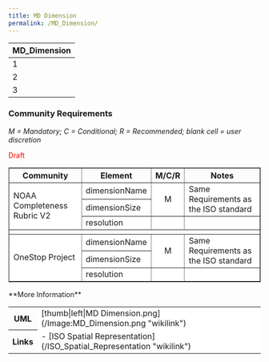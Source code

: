 ```yaml
---
title: MD Dimension
permalink: /MD_Dimension/
---
```


| MD_Dimension |
|:--------------|
| 1             |
| 2             |
| 3             |

### Community Requirements

*M = Mandatory; C = Conditional; R = Recommended; blank cell = user discretion*

<font color="red">Draft</font>

<table class="wikitable" border="1">
<tr>
<th>
Community

</th>
<th>
Element

</th>
<th>
M/C/R

</th>
<th>
Notes

</th>
</tr>
<tr bgcolor="FFFFFF" border="2">
<td rowspan="3">
NOAA Completeness Rubric V2

</td>
<td>
dimensionName

</td>
<td rowspan="2" align="center">
M

</td>
<td rowspan="2">
Same Requirements as the ISO standard

</td>
</tr>
<tr bgcolor="FFFFFF">
<td>
dimensionSize

</td>
</tr>
<tr bgcolor="FFFFFF">
<td>
resolution

</td>
<td>
</td>
<td>
</td>
</tr>
<tr>
<th colspan="6">
</th>
</tr>
<tr bgcolor="FFFFFF" border="2">
<td rowspan="3">
OneStop Project

</td>
<td>
dimensionName

</td>
<td rowspan="2" align="center">
M

</td>
<td rowspan="2">
Same Requirements as the ISO standard

</td>
</tr>
<tr bgcolor="FFFFFF">
<td>
dimensionSize

</td>
<tr bgcolor="FFFFFF">
<td>
resolution

</td>
<td>
</td>
<td>
</td>
</tr>
</table>
**More Information**

<table class="wikitable">
<tr>
<th>
UML

</th>
<td bgcolor="FFFFFF">
[thumb|left|MD Dimension.png](/Image:MD_Dimension.png "wikilink")

</td>
<tr>
<th>
Links

</th>
<td bgcolor="FFFFFF">
-   [ISO Spatial Representation](/ISO_Spatial_Representation "wikilink")

</td>
</tr>
</table>
